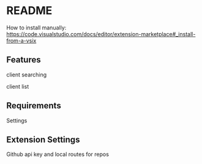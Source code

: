 # README

How to install manually: https://code.visualstudio.com/docs/editor/extension-marketplace#_install-from-a-vsix

## Features

client searching

client list

## Requirements

Settings

## Extension Settings

Github api key and local routes for repos
